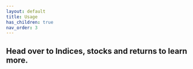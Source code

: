 ```yaml
---
layout: default
title: Usage
has_children: true
nav_order: 3
---
```


## Head over to Indices, stocks and returns to learn more.